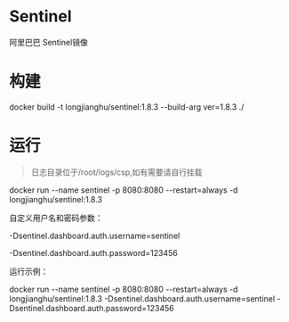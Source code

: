 # Sentinel
阿里巴巴 Sentinel镜像

# 构建

docker build -t longjianghu/sentinel:1.8.3 --build-arg ver=1.8.3 ./

# 运行

> 日志目录位于/root/logs/csp,如有需要请自行挂载

docker run --name sentinel -p 8080:8080 --restart=always -d longjianghu/sentinel:1.8.3

自定义用户名和密码参数：

-Dsentinel.dashboard.auth.username=sentinel

-Dsentinel.dashboard.auth.password=123456

运行示例：

docker run --name sentinel -p 8080:8080 --restart=always -d longjianghu/sentinel:1.8.3 -Dsentinel.dashboard.auth.username=sentinel -Dsentinel.dashboard.auth.password=123456